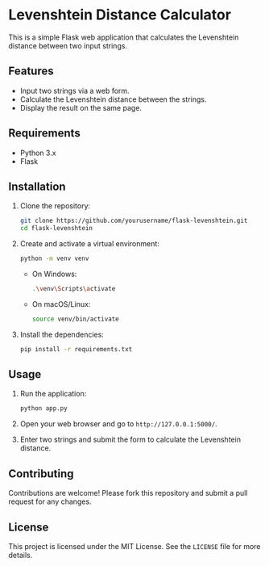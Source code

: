 # Levenshtein Distance Calculator

This is a simple Flask web application that calculates the Levenshtein distance between two input strings.

## Features

- Input two strings via a web form.
- Calculate the Levenshtein distance between the strings.
- Display the result on the same page.

## Requirements

- Python 3.x
- Flask

## Installation

1. Clone the repository:

    ```sh
    git clone https://github.com/yourusername/flask-levenshtein.git
    cd flask-levenshtein
    ```

2. Create and activate a virtual environment:

    ```sh
    python -m venv venv
    ```

    - On Windows:

        ```sh
        .\venv\Scripts\activate
        ```

    - On macOS/Linux:

        ```sh
        source venv/bin/activate
        ```

3. Install the dependencies:

    ```sh
    pip install -r requirements.txt
    ```

## Usage

1. Run the application:

    ```sh
    python app.py
    ```

2. Open your web browser and go to `http://127.0.0.1:5000/`.

3. Enter two strings and submit the form to calculate the Levenshtein distance.


## Contributing

Contributions are welcome! Please fork this repository and submit a pull request for any changes.

## License

This project is licensed under the MIT License. See the `LICENSE` file for more details.


